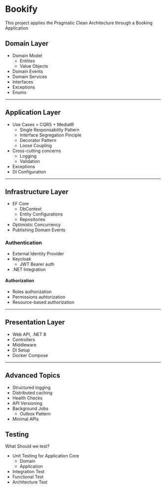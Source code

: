 # Bookify

This project applies the Pragmatic Clean Architecture through a Booking Application

## Domain Layer

- Domain Model
  - Entities
  - Value Objects
- Domain Events
- Domain Services
- Interfaces
- Exceptions
- Enums

---

## Application Layer

- Use Cases = CQRS + MediatR
  - Single Responsability Pattern
  - Interface Segregation Pinciple
  - Decorator Pattern
  - Loose Coupling
- Cross-cutting concerns
  - Logging
  - Validation
- Exceptions
- DI Configuration

---

## Infrastructure Layer

- EF Core
  - DbContext
  - Entity Configurations
  - Repositories
- Optimistic Concurrency
- Publishing Domain Events

### Authentication

- External Identity Provider
- Keycloak
  - JWT Bearer auth
- .NET Integration

#### Authorization

- Roles authorization
- Permissions auhtorization
- Resource-based authorization

---

## Presentation Layer

- Web API, .NET 8
- Controllers
- Middleware
- DI Setup
- Docker Compose

---

## Advanced Topics

- Structured logging
- Distributed caching
- Health Checks
- API Versioning
- Background Jobs
  - Outbox Pattern
- Minimal APIs

## Testing

What Should we test?

- Unit Testing for Application Core
  - Domain
  - Application
- Integration Test
- Functional Test
- Architecture Test
